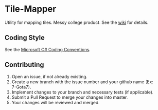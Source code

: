 # Tile-Mapper
Utility for mapping tiles. Messy college product. See the [wiki](https://github.com/Gota7/Tile-Mapper/wiki) for details.

## Coding Style
See the [Microsoft C# Coding Conventions](https://learn.microsoft.com/en-us/dotnet/csharp/fundamentals/coding-style/coding-conventions).

## Contributing
1. Open an issue, if not already existing.
2. Create a new branch with the issue number and your github name (Ex: 7-Gota7).
3. Implement changes to your branch and necessary tests (if applicable).
4. Submit a Pull Request to merge your changes into master.
5. Your changes will be reviewed and merged.